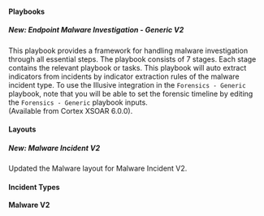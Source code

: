 
#### Playbooks
##### New: Endpoint Malware Investigation - Generic V2
This playbook provides a framework for handling malware investigation through all essential steps. The playbook consists of 7 stages. Each stage contains the relevant playbook or tasks. 
This playbook will auto extract indicators from incidents by indicator extraction rules of the malware incident type.
To use the Illusive integration in the `Forensics - Generic` playbook, note that you will be able to set the forensic timeline by editing the `Forensics - Generic` playbook inputs.  
     (Available from Cortex XSOAR 6.0.0).

#### Layouts
##### New: Malware Incident V2
Updated the Malware layout for Malware Incident V2. 

#### Incident Types
**Malware V2**
